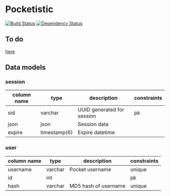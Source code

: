 # Pocketistic
[![Build Status](https://travis-ci.org/jwoos/web_pocketistic.svg?branch=master)](https://travis-ci.org/jwoos/web_pocketistic)
[![Dependency Status](https://dependencyci.com/github/jwoos/web_pocketistic/badge)](https://dependencyci.com/github/jwoos/web_pocketistic)

## To do
[here](https://github.com/jwoos/web_pocketistic/issues)

## Data models

### session
| column name | type         | description                | constraints |
|-------------|--------------|----------------------------|-------------|
| sid         | varchar      | UUID generated for session | pk          |
| json        | json         | Session data               |             |
| expire      | timestamp(6) | Expire datetime            |             |

### user
| column name | type    | description          | constraints |
|-------------|---------|----------------------|-------------|
| username    | varchar | Pocket username      | unique      |
| id          | int     |                      | pk          |
| hash        | varchar | MD5 hash of username | unique      |
